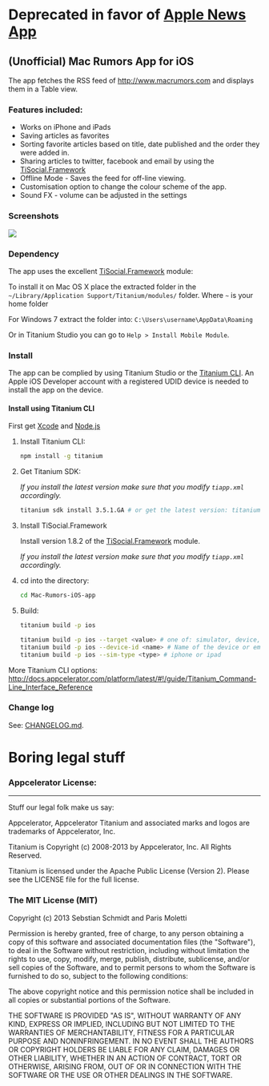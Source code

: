 # Deprecated in favor of [Apple News App](https://www.apple.com/news/)

## (Unofficial) Mac Rumors App for iOS

The app fetches the RSS feed of http://www.macrumors.com and displays them in a Table view.

### Features included:

* Works on iPhone and iPads
* Saving articles as favorites
* Sorting favorite articles based on title, date published and the order they were added in.
* Sharing articles to twitter, facebook and email by using the [TiSocial.Framework](https://github.com/viezel/TiSocial.Framework/)
* Offline Mode - Saves the feed for off-line viewing.
* Customisation option to change the colour scheme of the app.
* Sound FX - volume can be adjusted in the settings

### Screenshots

![](https://cloud.githubusercontent.com/assets/5497998/7611579/a794ae80-f9c8-11e4-90c0-5879fa6ed684.png)

### Dependency

The app uses the excellent [TiSocial.Framework](https://github.com/viezel/TiSocial.Framework/tree/master/dist) module:

To install it on Mac OS X place the extracted folder in the `~/Library/Application Support/Titanium/modules/` folder. Where `~` is your home folder

For Windows 7 extract the folder into: `C:\Users\username\AppData\Roaming`

Or in Titanium Studio you can go to `Help > Install Mobile Module`.

### Install

The app can be complied by using Titanium Studio or the [Titanium CLI](https://github.com/appcelerator/titanium). An Apple iOS Developer account with a registered UDID device is needed to install the app on the device.

#### Install using Titanium CLI
First get [Xcode](https://developer.apple.com/xcode/) and [Node.js](https://nodejs.org/)

1. Install Titanium CLI:

    ```sh
    npm install -g titanium
    ```
2. Get Titanium SDK:

    *If you install the latest version make sure that you modify `tiapp.xml` accordingly.*

    ```sh
    titanium sdk install 3.5.1.GA # or get the latest version: titanium sdk install --default
    ```

3. Install TiSocial.Framework

   Install version 1.8.2 of the [TiSocial.Framework](https://github.com/viezel/TiSocial.Framework/tree/master/dist) module.

    *If you install the latest version make sure that you modify `tiapp.xml` accordingly.*

4. cd into the directory:

    ```sh
    cd Mac-Rumors-iOS-app
    ```

5. Build:

    ```sh
    titanium build -p ios

    titanium build -p ios --target <value> # one of: simulator, device, dist-appstore, or dist-adhoc.
    titanium build -p ios --device-id <name> # Name of the device or emulator to install the application to.
    titanium build -p ios --sim-type <type> # iphone or ipad
    ```

More Titanium CLI options: http://docs.appcelerator.com/platform/latest/#!/guide/Titanium_Command-Line_Interface_Reference


### Change log
See: [CHANGELOG.md](../master/CHANGELOG.md).

# Boring legal stuff

### Appcelerator License:
----------------------------------
Stuff our legal folk make us say:

Appcelerator, Appcelerator Titanium and associated marks and logos are
trademarks of Appcelerator, Inc.

Titanium is Copyright (c) 2008-2013 by Appcelerator, Inc. All Rights Reserved.

Titanium is licensed under the Apache Public License (Version 2). Please
see the LICENSE file for the full license.


### The MIT License (MIT)

Copyright (c) 2013 Sebstian Schmidt and Paris Moletti

Permission is hereby granted, free of charge, to any person obtaining a copy of this software and associated documentation files (the "Software"), to deal in the Software without restriction, including without limitation the rights to use, copy, modify, merge, publish, distribute, sublicense, and/or sell copies of the Software, and to permit persons to whom the Software is furnished to do so, subject to the following conditions:

The above copyright notice and this permission notice shall be included in all copies or substantial portions of the Software.

THE SOFTWARE IS PROVIDED "AS IS", WITHOUT WARRANTY OF ANY KIND, EXPRESS OR IMPLIED, INCLUDING BUT NOT LIMITED TO THE WARRANTIES OF MERCHANTABILITY, FITNESS FOR A PARTICULAR PURPOSE AND NONINFRINGEMENT. IN NO EVENT SHALL THE AUTHORS OR COPYRIGHT HOLDERS BE LIABLE FOR ANY CLAIM, DAMAGES OR OTHER LIABILITY, WHETHER IN AN ACTION OF CONTRACT, TORT OR OTHERWISE, ARISING FROM, OUT OF OR IN CONNECTION WITH THE SOFTWARE OR THE USE OR OTHER DEALINGS IN THE SOFTWARE.
